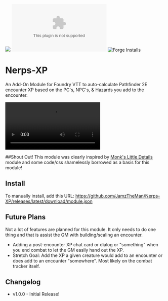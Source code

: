![](https://img.shields.io/badge/Foundry-v0.8.8-informational)
![Latest Release Download Count](https://img.shields.io/github/downloads/JamzTheMan/Nerps-XP/latest/module.zip)
![Forge Installs](https://img.shields.io/badge/dynamic/json?label=Forge%20Installs&query=package.installs&suffix=%25&url=https%3A%2F%2Fforge-vtt.com%2Fapi%2Fbazaar%2Fpackage%2FNerps-XP&colorB=4aa94a)
<!--- Downloads @ Latest Badge -->
<!--- replace <user>/<repo> with your username/repository -->
<!--- ![Latest Release Download Count](https://img.shields.io/github/downloads/<user>/<repo>/latest/module.zip) -->

<!--- Forge Bazaar Install % Badge -->
<!--- replace <your-module-name> with the `name` in your manifest -->
<!--- ![Forge Installs](https://img.shields.io/badge/dynamic/json?label=Forge%20Installs&query=package.installs&suffix=%25&url=https%3A%2F%2Fforge-vtt.com%2Fapi%2Fbazaar%2Fpackage%2F<your-module-name>&colorB=4aa94a) -->


# Nerps-XP

An Add-On Module for Foundry VTT to auto-calculate Pathfinder 2E encounter XP based on the PC's, NPC's, & Hazards you add to the encounter.

![Demo](demo/Nerps-XP-Demo.mp4)

##Shout Out!
This module was clearly inspired by [Monk's Little Details](https://github.com/ironmonk88/monks-little-details) module and some code/css shamelessly borrowed as a basis for this module!

## Install
To manually install, add this URL: https://github.com/JamzTheMan/Nerps-XP/releases/latest/download/module.json

## Future Plans
Not a lot of features are planned for this module. It only needs to do one thing and that is assist the GM with building/scaling an encounter.

 * Adding a post-encounter XP chat card or dialog or "something" when you end combat to let the GM easily hand out the XP.
 * Stretch Goal: Add the XP a given creature would add to an encounter or does add to an encounter "somewhere". Most likely on the combat tracker itself.

## Changelog
 * v1.0.0 - Initial Release!

